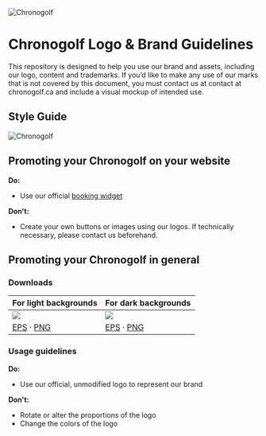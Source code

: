 ![Chronogolf][crest]

Chronogolf Logo & Brand Guidelines
==========

This repository is designed to help you use our brand and assets, including our logo, content and trademarks. If you’d like to make any use of our marks that is not covered by this document, you must contact us at contact at chronogolf.ca and include a visual mockup of intended use.

## Style Guide

![Chronogolf][style-guide]

## Promoting your Chronogolf on your website

**Do:**
- Use our official [booking widget](https://chronogolf.github.io/booking-widget/)

**Don't:**
- Create your own buttons or images using our logos. If technically necessary, please contact us beforehand.

## Promoting your Chronogolf in general

### Downloads
For light backgrounds | For dark backgrounds
--- | ---
![][preview-light] | ![][preview-dark]
[EPS](https://github.com/chronogolf/logo-brand/raw/master/eps/chronogolf-logo.eps) · [PNG](https://github.com/chronogolf/logo-brand/raw/master/png/chronogolf-logo-LC.png) | [EPS](https://github.com/chronogolf/logo-brand/raw/master/eps/chronogolf-logo.eps) · [PNG](https://github.com/chronogolf/logo-brand/raw/master/png/chronogolf-logo-LW.png)

### Usage guidelines

**Do:**
- Use our official, unmodified logo to represent our brand


**Don't:**
- Rotate or alter the proportions of the logo
- Change the colors of the logo 

[preview-light]: http://chronogolf.s3.amazonaws.com/promotionals/logos/preview--transparent.png
[preview-dark]: http://chronogolf.s3.amazonaws.com/promotionals/logos/preview--transparent-dark.png
[crest]: http://chronogolf.s3.amazonaws.com/promotionals/logos/cg-crest.png
[style-guide]: http://chronogolf.s3.amazonaws.com/branding/Chronogolf-StyleGuide.jpg

